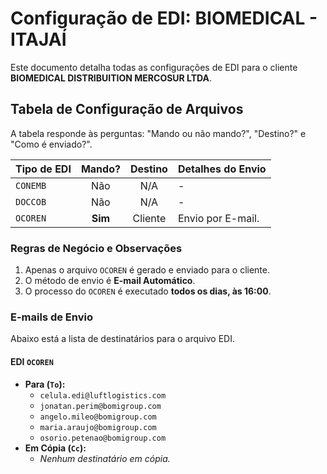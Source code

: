 # Configuração de EDI: BIOMEDICAL - ITAJAÍ

Este documento detalha todas as configurações de EDI para o cliente **BIOMEDICAL DISTRIBUITION MERCOSUR LTDA**.

## Tabela de Configuração de Arquivos

A tabela responde às perguntas: "Mando ou não mando?", "Destino?" e "Como é enviado?".

| Tipo de EDI | Mando? | Destino | Detalhes do Envio |
| :---------- | :----: | :-------: | :--------------------------------------------------- |
| `CONEMB`    | Não    | N/A       | - |
| `DOCCOB`    | Não    | N/A       | - |
| `OCOREN`    | **Sim**| Cliente   | Envio por E-mail.|

### Regras de Negócio e Observações
1.  Apenas o arquivo `OCOREN` é gerado e enviado para o cliente.
2.  O método de envio é **E-mail Automático**.
3.  O processo do `OCOREN` é executado **todos os dias, às 16:00**.

### E-mails de Envio
<div id="emails-de-envio"></div>

Abaixo está a lista de destinatários para o arquivo EDI.

#### **EDI `OCOREN`**
* **Para (`To`):**
    * `celula.edi@luftlogistics.com`
    * `jonatan.perim@bomigroup.com`
    * `angelo.mileo@bomigroup.com`
    * `maria.araujo@bomigroup.com`
    * `osorio.petenao@bomigroup.com`
* **Em Cópia (`Cc`):**
    * *Nenhum destinatário em cópia.*